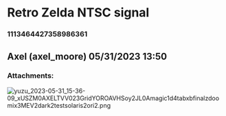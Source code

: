 # Retro Zelda NTSC signal
### 1113464427358986361
## Axel (axel_moore) 05/31/2023 13:50 

> 
### Attachments: 
![yuzu_2023-05-31_15-36-09_xUSZM0AXELTVV023GridYOROAVHSoy2JL0Amagic1d4tabxbfinalzdoomix3MEV2dark2testsolaris2ori2.png](https://yuzudiscordbackup.s3.us-west-2.amazonaws.com/files-media/1113464427358986361_yuzu_2023-05-31_15-36-09_xUSZM0AXELTVV023GridYOROAVHSoy2JL0Amagic1d4tabxbfinalzdoomix3MEV2dark2testsolaris2ori2.png)

